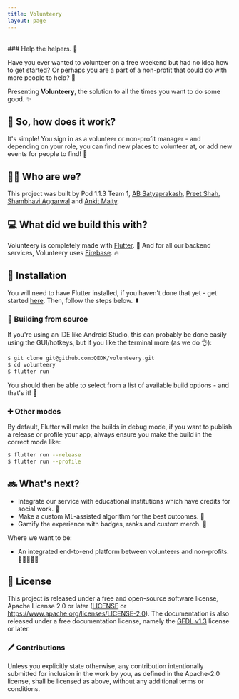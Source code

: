 ```yaml
---
title: Volunteery
layout: page
---
```

<br>
### Help the helpers. 🤝

Have you ever wanted to volunteer on a free weekend but had no idea how to get started? Or perhaps you are a part of a non-profit that could do with more people to help? 🤝

Presenting **Volunteery**, the solution to all the times you want to do some good. ✨

## 🙋 So, how does it work?
It's simple! You sign in as a volunteer or non-profit manager - and depending on your role, you can find new places to volunteer at, or add new events for people to find! 🔎

## 👨‍🏭 Who are we?
This project was built by Pod 1.1.3 Team 1, [AB Satyaprakash](https://github.com/imperial-lord), [Preet Shah](https://github.com/shahpreetk), [Shambhavi Aggarwal](https://github.com/agg-shambhavi) and [Ankit Maity](https://github.com/QEDK).

## 💻 What did we build this with?
Volunteery is completely made with [Flutter](https://flutter.dev). 🎐 And for all our backend services, Volunteery uses [Firebase](https://firebase.google.com). 🔥

## 🔧 Installation
You will need to have Flutter installed, if you haven't done that yet - get started [here](https://flutter.dev/docs/get-started/install). Then, follow the steps below. ⬇

### 🧱 Building from source
If you're using an IDE like Android Studio, this can probably be done easily using the GUI/hotkeys, but if you like the terminal more (as we do 👌):
```bash
$ git clone git@github.com:QEDK/volunteery.git
$ cd volunteery
$ flutter run
```
You should then be able to select from a list of available build options - and that's it! 💯

### ➕ Other modes
By default, Flutter will make the builds in debug mode, if you want to publish a release or profile your app, always ensure you make the build in the correct mode like:
```bash
$ flutter run --release
$ flutter run --profile
```

## 🔜 What's next?
* Integrate our service with educational institutions which have credits for social work. 🏫
* Make a custom ML-assisted algorithm for the best outcomes. 🤖
* Gamify the experience with badges, ranks and custom merch. 👕

Where we want to be:
* An integrated end-to-end platform between volunteers and non-profits. 🧑🏿‍🤝‍🧑🏿

## 📜 License
This project is released under a free and open-source software license, Apache License 2.0 or later ([LICENSE](LICENSE) or https://www.apache.org/licenses/LICENSE-2.0). The documentation is also released under a free documentation license, namely the [GFDL v1.3](https://www.gnu.org/licenses/fdl-1.3.en.html) license or later.

### 🖊️ Contributions
Unless you explicitly state otherwise, any contribution intentionally submitted for inclusion in the work by you, as defined in the Apache-2.0 license, shall be licensed as above, without any additional terms or conditions.